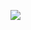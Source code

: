 <p>
        <a target="_blank" rel="noopener noreferrer" href=""><img src="https://capsule-render.vercel.app/api?type=soft&amp;color=fff3cb&amp;height=70&amp;section=header&amp;text=Hello&nbsp;I'm&nbsp;Jiwon,&nbsp;a&nbsp;web&nbsp;programming&nbsp;developer&nbsp;😀&amp;fontSize=15&amp;animation=twinkling" style="max-width:100%; alt="header"></a> 
 </p>
        


<div align="center">
 <!--
[![Top Langs](https://github-readme-stats.vercel.app/api/top-langs/?username=jiwonson1&layout=compact)](https://github.com/anuraghazra/github-readme-stats)


![Anurag's GitHub stats](https://github-readme-stats.vercel.app/api?username=jiwonson1&show_icons=true&theme=radical)
-->
</div>
